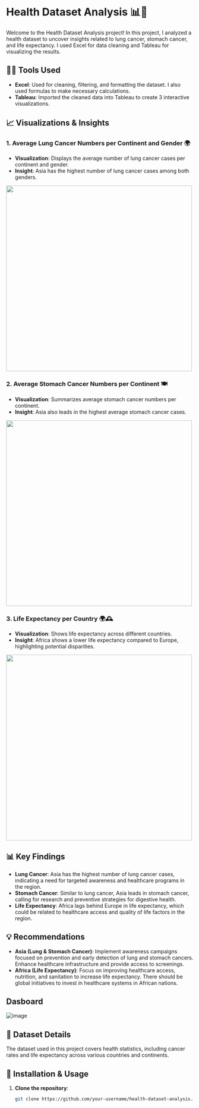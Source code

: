 # Health Dataset Analysis 📊💪

Welcome to the Health Dataset Analysis project! In this project, I analyzed a health dataset to uncover insights related to lung cancer, stomach cancer, and life expectancy. I used Excel for data cleaning and Tableau for visualizing the results. 

## 🧑‍💻 Tools Used
- **Excel**: Used for cleaning, filtering, and formatting the dataset. I also used formulas to make necessary calculations.
- **Tableau**: Imported the cleaned data into Tableau to create 3 interactive visualizations.

## 📈 Visualizations & Insights

### 1. **Average Lung Cancer Numbers per Continent and Gender** 🌍
- **Visualization**: Displays the average number of lung cancer cases per continent and gender.
- **Insight**: Asia has the highest number of lung cancer cases among both genders.
<img src="https://github.com/user-attachments/assets/ce56d157-02b1-4d53-a9f0-6ea6a0b01212" width="500" length="500">

### 2. **Average Stomach Cancer Numbers per Continent** 🍽️
- **Visualization**: Summarizes average stomach cancer numbers per continent.
- **Insight**: Asia also leads in the highest average stomach cancer cases.

<img src="https://github.com/user-attachments/assets/779e93b5-f8be-4f1a-98d2-54d08f59fb8c" width="500" length="500">

### 3. **Life Expectancy per Country** 🌍🕰️
- **Visualization**: Shows life expectancy across different countries.
- **Insight**: Africa shows a lower life expectancy compared to Europe, highlighting potential disparities.

<img src="https://github.com/user-attachments/assets/5320c4b3-cd9a-448d-80a4-2b43d8249c25" width="500">

## 📊 Key Findings
- **Lung Cancer**: Asia has the highest number of lung cancer cases, indicating a need for targeted awareness and healthcare programs in the region.
- **Stomach Cancer**: Similar to lung cancer, Asia leads in stomach cancer, calling for research and preventive strategies for digestive health.
- **Life Expectancy**: Africa lags behind Europe in life expectancy, which could be related to healthcare access and quality of life factors in the region.

## 💡 Recommendations
- **Asia (Lung & Stomach Cancer)**: Implement awareness campaigns focused on prevention and early detection of lung and stomach cancers. Enhance healthcare infrastructure and provide access to screenings.
- **Africa (Life Expectancy)**: Focus on improving healthcare access, nutrition, and sanitation to increase life expectancy. There should be global initiatives to invest in healthcare systems in African nations.

## Dasboard
![image](https://github.com/user-attachments/assets/009a269e-6ef8-41b1-bd25-e8b2c06c7f26)

## 📂 Dataset Details
The dataset used in this project covers health statistics, including cancer rates and life expectancy across various countries and continents.

## 🔧 Installation & Usage

1. **Clone the repository**:  
   ```bash
   git clone https://github.com/your-username/health-dataset-analysis.git


